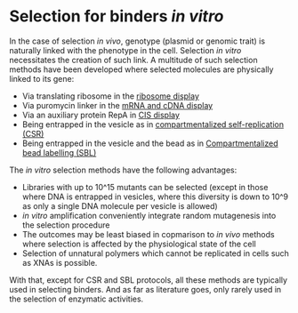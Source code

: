 # Selection for binders *in vitro*

In the case of selection *in vivo*, genotype (plasmid or genomic trait) is naturally linked with the phenotype in the cell. Selection *in vitro* necessitates the creation of such link. A multitude of such selection methods have been developed where selected molecules are physically linked to its gene:

- Via translating ribosome in the [ribosome display](ribodisplay.md)
- Via puromycin linker in the [mRNA and cDNA display](mRNAdisplay.md)
- Via an auxiliary protein RepA in [CIS display](cisdisplay.md)
- Being entrapped in the vesicle as in [compartmentalized self-replication (CSR)](CSR_SBL.md)
- Being entrapped in the vesicle and the bead as in [Compartmentalized bead labelling (SBL)](CSR_SBL.md)

The *in vitro* selection methods have the following advantages:

- Libraries with up to 10^15 mutants can be selected (except in those where DNA is entrapped in vesicles, where this diversity is down to 10^9 as only a single DNA molecule per vesicle is allowed)
- *in vitro* amplification conveniently integrate random mutagenesis into the selection procedure
- The outcomes may be least biased in copmarison to *in vivo* methods where selection is affected by the physiological state of the cell
- Selection of unnatural polymers which cannot be replicated in cells such as XNAs is possible.
 
With that, except for CSR and SBL protocols, all these methods are typically used in selecting binders. And as far as literature goes, only rarely used in the selection of enzymatic activities.
